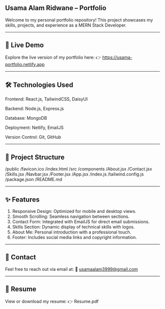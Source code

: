 ## Usama Alam Ridwane – Portfolio

Welcome to my personal portfolio repository! This project showcases my skills, projects, and experience as a MERN Stack Developer.

---

## 🚀 Live Demo

Explore the live version of my portfolio here:
👉 https://usama-portfolio.netlify.app

---

## 🛠️ Technologies Used

Frontend: React.js, TailwindCSS, DaisyUI

Backend: Node.js, Express.js

Database: MongoDB

Deployment: Netlify, EmailJS

Version Control: Git, GitHub

---

## 📂 Project Structure

/public
  /favicon.ico
  /index.html
/src
  /components
    /About.jsx
    /Contact.jsx
    /Skills.jsx
    /Navbar.jsx
    /Footer.jsx
  /App.jsx
  /index.js
/tailwind.config.js
/package.json
/README.md

---

## ✨ Features

1. Responsive Design: Optimized for mobile and desktop views.
2. Smooth Scrolling: Seamless navigation between sections.
3. Contact Form: Integrated with EmailJS for direct email submissions.
4. Skills Section: Dynamic display of technical skills with logos.
5. About Me: Personal introduction with a professional touch.
6. Footer: Includes social media links and copyright information.

---

## 📧 Contact

Feel free to reach out via email at:
📧 usamaalam3999@gmail.com

---

## 📄 Resume

View or download my resume:
👉 Resume.pdf
   

